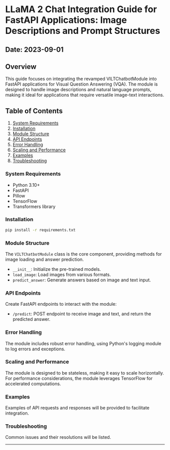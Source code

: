 # LLaMA 2 Chat Integration Guide for FastAPI Applications: Image Descriptions and Prompt Structures

## Date: 2023-09-01

## Overview

This guide focuses on integrating the revamped VILTChatbotModule into FastAPI applications for Visual Question Answering (VQA). The module is designed to handle image descriptions and natural language prompts, making it ideal for applications that require versatile image-text interactions.

## Table of Contents

1. [System Requirements](#system-requirements)
2. [Installation](#installation)
3. [Module Structure](#module-structure)
4. [API Endpoints](#api-endpoints)
5. [Error Handling](#error-handling)
6. [Scaling and Performance](#scaling-and-performance)
7. [Examples](#examples)
8. [Troubleshooting](#troubleshooting)

### System Requirements

- Python 3.10+
- FastAPI
- Pillow
- TensorFlow
- Transformers library

### Installation

```bash
pip install -r requirements.txt
```

### Module Structure

The `VILTChatbotModule` class is the core component, providing methods for image loading and answer prediction.

- `__init__`: Initialize the pre-trained models.
- `load_image`: Load images from various formats.
- `predict_answer`: Generate answers based on image and text input.

### API Endpoints

Create FastAPI endpoints to interact with the module:

- `/predict`: POST endpoint to receive image and text, and return the predicted answer.

### Error Handling

The module includes robust error handling, using Python's logging module to log errors and exceptions.

### Scaling and Performance

The module is designed to be stateless, making it easy to scale horizontally. For performance considerations, the module leverages TensorFlow for accelerated computations.

### Examples

Examples of API requests and responses will be provided to facilitate integration.

### Troubleshooting

Common issues and their resolutions will be listed.

---
